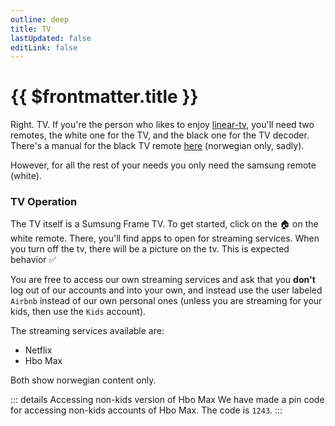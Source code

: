 ```yaml
---
outline: deep
title: TV
lastUpdated: false
editLink: false
---
```


# {{ $frontmatter.title }}

Right. TV.
If you're the person who likes to enjoy [linear-tv](https://www.brid.tv/what-is-linear-tv/), you'll need two remotes, the white one for the TV,
and the black one for the TV decoder. There's a manual for the black TV remote [here](https://www.altibox.no/privat/kundeservice/tv/tv-dekoder/fjernkontroll/) (norwegian only, sadly).

However, for all the rest of your needs you only need the samsung remote (white).

### TV Operation
The TV itself is a Sumsung Frame TV. To get started, click on the :house: on the white remote. There, you'll find apps to open for streaming services.
When you turn off the tv, there will be a picture on the tv. This is expected behavior :white_check_mark:

You are free to access our own streaming services and ask that you **don't** log out of our accounts and into your own, and instead use the user labeled `Airbnb` instead of our own personal ones (unless you are streaming for your kids, then use the `Kids` account).

The streaming services available are:
- Netflix
- Hbo Max

Both show norwegian content only.

::: details Accessing non-kids version of Hbo Max
We have made a pin code for accessing non-kids accounts of Hbo Max. The code is `1243`.
:::
